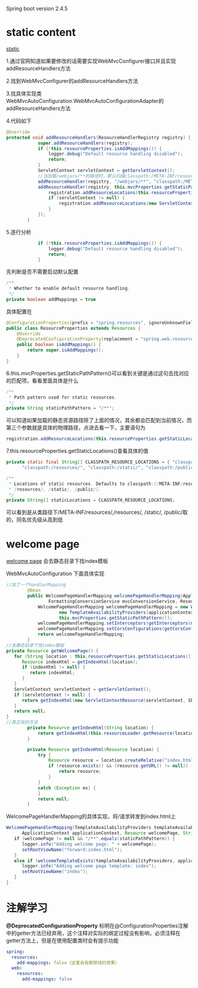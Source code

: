 Spring boot version 2.4.5

# static  content

[static](https://docs.spring.io/spring-boot/docs/current/reference/html/spring-boot-features.html#boot-features-spring-mvc-static-content)

1.通过官网知道如果要修改的话需要实现WebMvcConfigurer接口并且实现addResourceHandlers方法

2.找到WebMvcConfigurer的addResourceHandlers方法

3.找具体实现类WebMvcAutoConfiguration.WebMvcAutoConfigurationAdapter的addResourceHandlers方法

4.代码如下

```java
@Override
protected void addResourceHandlers(ResourceHandlerRegistry registry) {
			super.addResourceHandlers(registry);
			if (!this.resourceProperties.isAddMappings()) {
				logger.debug("Default resource handling disabled");
				return;
			}
			ServletContext servletContext = getServletContext();
    		//当加载/webjars/**的路径时，默认扫描classpath:/META-INF/resources/webjars/下的内容
			addResourceHandler(registry, "/webjars/**", "classpath:/META-INF/resources/webjars/");
			addResourceHandler(registry, this.mvcProperties.getStaticPathPattern(), (registration) -> {
				registration.addResourceLocations(this.resourceProperties.getStaticLocations());
				if (servletContext != null) {
					registration.addResourceLocations(new ServletContextResource(servletContext, SERVLET_LOCATION));
				}
			});
		}
```

5.逐行分析

```java
			if (!this.resourceProperties.isAddMappings()) {
				logger.debug("Default resource handling disabled");
				return;
			}
```

先判断是否不需要启动默认配置

```java
/**
 * Whether to enable default resource handling.
 */
private boolean addMappings = true
```

具体配置在

```java
@ConfigurationProperties(prefix = "spring.resources", ignoreUnknownFields = false)
public class ResourceProperties extends Resources {
	@Override
	@DeprecatedConfigurationProperty(replacement = "spring.web.resources.add-mappings")
	public boolean isAddMappings() {
		return super.isAddMappings();
	}
}
```

6.this.mvcProperties.getStaticPathPattern()可以看到关键是通过这句去找对应的匹配项，看看里面具体是什么

```java
/**
 * Path pattern used for static resources.
 */
private String staticPathPattern = "/**";
```

可以知道如果加载的静态资源路径除了上面的情况，其余都会匹配到当前情况，而第三个参数就是具体的物理路径，点进去看一下，主要语句为

```java
registration.addResourceLocations(this.resourceProperties.getStaticLocations());
```

7.this.resourceProperties.getStaticLocations()查看具体的值

```java
private static final String[] CLASSPATH_RESOURCE_LOCATIONS = { "classpath:/META-INF/resources/",
      "classpath:/resources/", "classpath:/static/", "classpath:/public/" };

/**
 * Locations of static resources. Defaults to classpath:[/META-INF/resources/,
 * /resources/, /static/, /public/].
 */
private String[] staticLocations = CLASSPATH_RESOURCE_LOCATIONS;
```

可以看到是从类路径下/META-INF/resources/,/resources/, /static/, /public/取的，同名优先级从高到低

# welcome page
[welcome page](https://docs.spring.io/spring-boot/docs/current/reference/html/spring-boot-features.html#boot-features-spring-mvc-welcome-page)
会去静态目录下找index模板

WebMvcAutoConfiguration 下面具体实现

```java
//加了一个handlerMapping
		@Bean
		public WelcomePageHandlerMapping welcomePageHandlerMapping(ApplicationContext applicationContext,
				FormattingConversionService mvcConversionService, ResourceUrlProvider mvcResourceUrlProvider) {
			WelcomePageHandlerMapping welcomePageHandlerMapping = new WelcomePageHandlerMapping(
					new TemplateAvailabilityProviders(applicationContext), applicationContext, getWelcomePage(),
					this.mvcProperties.getStaticPathPattern());
			welcomePageHandlerMapping.setInterceptors(getInterceptors(mvcConversionService, mvcResourceUrlProvider));
			welcomePageHandlerMapping.setCorsConfigurations(getCorsConfigurations());
			return welcomePageHandlerMapping;
		}
//去静态目录下找index模板
private Resource getWelcomePage() {
   for (String location : this.resourceProperties.getStaticLocations()) {
      Resource indexHtml = getIndexHtml(location);
      if (indexHtml != null) {
         return indexHtml;
      }
   }
   ServletContext servletContext = getServletContext();
   if (servletContext != null) {
      return getIndexHtml(new ServletContextResource(servletContext, SERVLET_LOCATION));
   }
   return null;
}
//真正找的方法
		private Resource getIndexHtml(String location) {
			return getIndexHtml(this.resourceLoader.getResource(location));
		}

		private Resource getIndexHtml(Resource location) {
			try {
				Resource resource = location.createRelative("index.html");
				if (resource.exists() && (resource.getURL() != null)) {
					return resource;
				}
			}
			catch (Exception ex) {
			}
			return null;
		}
```
WelcomePageHandlerMapping的具体实现，将/请求转发到index.html上
```java
WelcomePageHandlerMapping(TemplateAvailabilityProviders templateAvailabilityProviders,
      ApplicationContext applicationContext, Resource welcomePage, String staticPathPattern) {
   if (welcomePage != null && "/**".equals(staticPathPattern)) {
      logger.info("Adding welcome page: " + welcomePage);
      setRootViewName("forward:index.html");
   }
   else if (welcomeTemplateExists(templateAvailabilityProviders, applicationContext)) {
      logger.info("Adding welcome page template: index");
      setRootViewName("index");
   }
}
```

# 注解学习

**@DeprecatedConfigurationProperty**
标明在@ConfigurationProperties注解中的getter方法已经弃用，这个注释对实际的绑定过程没有影响，必须注释在getter方法上，但是在使用配置类时会有提示功能

```yaml
spring:
  resources:
    add-mappings: false（这里会有删除线的效果）
  web:
    resources:
      add-mappings: false
```